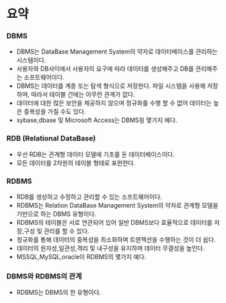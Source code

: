 # 요약

### DBMS
* DBMS는 DataBase Management System의 약자로 데이터베이스를 관리하는 시스템이다.
* 사용자와 DB사이에서 사용자의 요구에 따라 데이터를 생성해주고 DB를 관리해주는 소프트웨어이다.
* DBMS는 데이터를 계층 또는 탐색 형식으로 저장한다. 파일 시스템을 사용해 저장하며, 따라서 테이블 간에는 아무런 관계가 없다.
* 데이터에 대한 많은 보안을 제공하지 않으며 정규화를 수행 할 수 없어 데이터는 높은 중복성을 가질 수도 있다.
* sybase,dbase 및 Microsoft Access는 DBMS읭 몇가지 예다.

### RDB (Relational DataBase)
* 우선 RDB는 관계형 데이터 모델에 기초를 둔 데이터베이스이다.
* 모든 데이터를 2차원의 테이블 형태로 표현한다.

### RDBMS
* RDB를 생성하고 수정하고 관리할 수 있는 소프트웨어이다.
* RDBMS는 Relation DataBase Management System의 약자로 관계형 모델을 기반으로 하는 DBMS 유형이다.
* RDBMS의 테이블은 서로 연관되어 있어 일반 DBMS보다 효율적으로 데이터를 저장,구성 및 관리를 할 수 있다.
* 정규화를 통해 데이터의 중복성을 최소화하며 트랜젝션을 수행하는 것이 더 쉽다.
* 데이터의 원자성,일관성,격리 및 내구성을 유지하며 데이터 무결성을 높인다.
* MSSQL,MySQL,oracle이 RDBMS의 몇가지 예다.

### DBMS와 RDBMS의 관계
* RDBMS는 DBMS의 한 유형이다.
